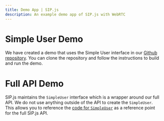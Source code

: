 ```yaml
---
title: Demo App | SIP.js
description: An example demo app of SIP.js with WebRTC
---
```


# Simple User Demo

We have created a demo that uses the Simple User interface in our [Github repository](https://github.com/onsip/SIP.js/tree/master/demo). You can clone the repository and follow the instructions to build and run the demo.

# Full API Demo

SIP.js maintains the `SimpleUser` interface which is a wrapper around our full API. We do not use anything outside of the API to create the `SimpleUser`. This allows you to reference the [code for `SimpleUser`](https://github.com/onsip/SIP.js/blob/master/src/platform/web/simple-user/simple-user.ts) as a reference point for the full SIP.js API.
